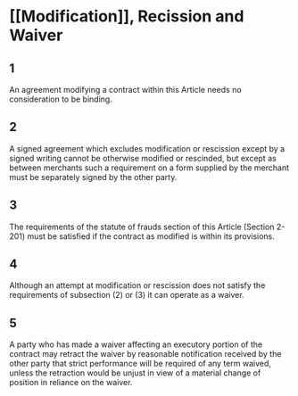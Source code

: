 # [[Modification]], Recission and Waiver

## 1
An agreement modifying a contract within this Article needs no consideration to be binding.

## 2
A signed agreement which excludes modification or rescission except by a signed writing cannot be otherwise modified or rescinded, but except as between merchants such a requirement on a form supplied by the merchant must be separately signed by the other party.

## 3
The requirements of the statute of frauds section of this Article (Section 2-201) must be satisfied if the contract as modified is within its provisions.

## 4
Although an attempt at modification or rescission does not satisfy the requirements of subsection (2) or (3) it can operate as a waiver.

## 5
A party who has made a waiver affecting an executory portion of the contract may retract the waiver by reasonable notification received by the other party that strict performance will be required of any term waived, unless the retraction would be unjust in view of a material change of position in reliance on the waiver.